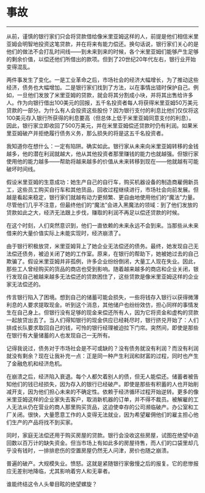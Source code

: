 # 事故

------

从前，谨慎的银行家们只会将贷款借给像米里亚姆这样的人，前提是他们相信米里亚姆会明智地投资这笔贷款，并在将来有能力偿还。换句话说，银行家们关心的是他们的做法不会打乱时间线——到未来到来的时候，各个米里亚姆们能够产生足够的剩余价值，以偿还他们所借出的款项。但到了20世纪20年代左右，银行业开始变得混乱。

两件事发生了变化。一是工业革命之后，市场社会的经济大幅增长，为了推动这些经济，债务也大幅增加。二是银行家们找到了方法，以在事情出错时保护自己。例如，一旦他们发放了米里亚姆的贷款，就会将其分割成小块，并将其出售给许多人。作为向银行借出100美元的回报，五千名投资者每人将获得米里亚姆50万美元贷款的一部分。为什么有人会投资这些股份？因为银行支付的利息比他们仅仅将这100美元存入银行所获得的利息要高（但总体上低于米里亚姆同意支付的利息）。因此，银行家立即收回了500万美元，并在米里亚姆偿还贷款时仍有利润。如果米里亚姆破产并拒绝履行债务义务，那么损失的将是这五千名投资者。

我知道你在想什么：一定有陷阱。确实如此。银行家从未来向米里亚姆转移的金钱越多，他的潜在利润就越大，他从其他投资者那里赚钱的能力也就越强。但银行家使用他的能力越多——帮助将越来越多的价值从未来转移到现在——他就越有可能破坏时间线。

假设米里亚姆的生意成功：她生产自己的自行车，购买机器设备的制造商雇佣新员工，这些员工购买自行车和其他货品，回收过程继续进行，市场社会向前发展。但越是看起来稳定，银行家们就越有动力更频繁、更自由地使用他们的“魔法”力量。尽管他们几乎不注意，但最终他们的“魔法”会进入黑魔法的领域：到了他们发放的贷款如此之大，经济无法跟上步伐，赚取的利润不再足以偿还贷款的时候。

在这个时刻，人们突然意识到，他们一直依赖的未来永远不会到来。当那些从未来借来的大量价值实际上未能实现时，经济崩溃了。

由于银行积极放贷，米里亚姆背上了她企业无法偿还的债务。最终，她发现自己无法偿还债务，被迫关闭了她的工作室。原来，在银行的帮助下，她被她过去的自己欺骗了。假设米里亚姆并非孤例，许多企业纷纷倒闭，大量工人现在失业。因此，那些工人曾经购买的货品的商店也受到影响。随着越来越多的商店和企业关闭，银行发现自己被越来越多无法偿还的贷款困住了，这些贷款是像米里亚姆这样的企业家无法偿还的。

传言银行陷入了困境。想到自己的储蓄可能会损失，一些将钱存入银行以获得微薄利息的人要求提取现金。听到这个消息，其他储户也纷纷效仿，担心同样的事情发生在自己身上。但银行没有足够的现金来偿还所有人，因为它将资金和虚构的贷款一起放贷出去了。当人们得知银行的现金供应已经耗尽时，银行挤兑开始了：人们排成长队要求取回自己的钱，可怜的银行经理被迫拉下门帘。突然间，即使是那些在银行有大量储蓄的人也发现自己一无所有。

记得我说过，债务对于市场社会是不可或缺的？没有债务就没有利润？而没有利润就没有剩余？现在让我补充一点：正是同一种产生利润和财富的过程，同时也产生了金融危机和经济危机。

在崩溃之后，经济陷入衰退。每个人都欠着别人的债，但无人能偿还。储蓄者被告知他们的钱已经损失，因为存入的银行已经破产。即使是那些有积蓄的人也开始削减开支，因为他们担心未来的不确定性。依赖于经济循环过程开始逆转。更多的像米里亚姆这样的企业家失去客户，取消新机器的订单，并不得不裁员。被解雇的工人无法从仍在营业的商人那里购买货品，这迫使幸存的公司濒临破产。办公室和工厂关闭。很快，大量愿意工作的人变得无法就业，因为希望雇佣他们的雇主担心他们生产的产品将找不到买家。

同时，家庭无法偿还用于购买房屋的贷款。银行会没收这些房屋，试图在绝望中追回数以百万计的缺失资金。但当市场上有如此多的房屋待售，而人们的口袋里却几乎没有钱时，一排排悲伤的空置房屋仍然无人问津，房价也随之崩溃。

普遍的破产。大规模失业。愤怒。这就是紧随银行家傲慢之后的报复。它的悲惨报应无差别地降临，尤其影响着穷人和无辜者。

谁能终结这令人头晕目眩的绝望螺旋？
